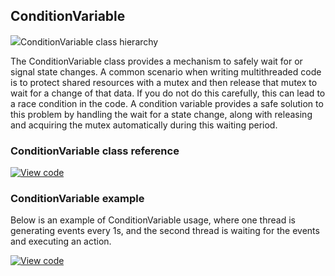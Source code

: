## ConditionVariable

<span class="images">![](https://os.mbed.com/docs/v5.8/mbed-os-api-doxy/classrtos_1_1_condition_variable.png)<span>ConditionVariable class hierarchy</span></span>

The ConditionVariable class provides a mechanism to safely wait for or signal state changes. A common scenario when writing multithreaded code is to protect shared resources with a mutex and then release that mutex to wait for a change of that data. If you do not do this carefully, this can lead to a race condition in the code. A condition variable provides a safe solution to this problem by handling the wait for a state change, along with releasing and acquiring the mutex automatically during this waiting period.

### ConditionVariable class reference

[![View code](https://www.mbed.com/embed/?type=library)](https://os.mbed.com/docs/v5.8/mbed-os-api-doxy/classrtos_1_1_condition_variable.html)

### ConditionVariable example

Below is an example of ConditionVariable usage, where one thread is generating events every 1s, and the second thread is waiting for the events and executing an action.

[![View code](https://www.mbed.com/embed/?url=https://os.mbed.com/teams/mbed_example/code/ConditionVariable_Example_1/)](https://os.mbed.com/teams/mbed_example/code/ConditionVariable_Example_1/file/36d0e9449606/main.cpp)

